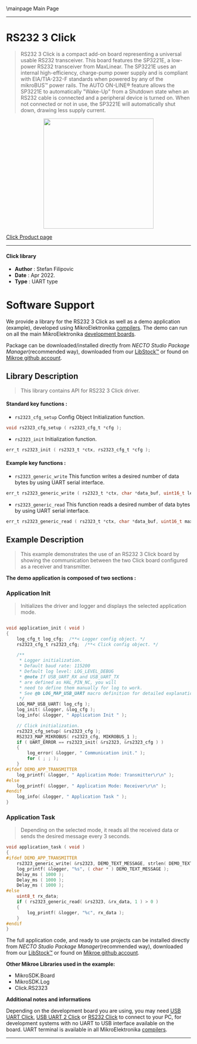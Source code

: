 \mainpage Main Page

---
# RS232 3 Click

> RS232 3 Click is a compact add-on board representing a universal usable RS232 transceiver. This board features the SP3221E, a low-power RS232 transceiver from MaxLinear. The SP3221E uses an internal high-efficiency, charge-pump power supply and is compliant with EIA/TIA-232-F standards when powered by any of the mikroBUS™ power rails. The AUTO ON-LINE® feature allows the SP3221E to automatically "Wake-Up" from a Shutdown state when an RS232 cable is connected and a peripheral device is turned on. When not connected or not in use, the SP3221E will automatically shut down, drawing less supply current.

<p align="center">
  <img src="https://download.mikroe.com/images/click_for_ide/rs2323_click.png" height=300px>
</p>

[Click Product page](https://www.mikroe.com/rs232-3-click)

---


#### Click library

- **Author**        : Stefan Filipovic
- **Date**          : Apr 2022.
- **Type**          : UART type


# Software Support

We provide a library for the RS232 3 Click
as well as a demo application (example), developed using MikroElektronika
[compilers](https://www.mikroe.com/necto-studio).
The demo can run on all the main MikroElektronika [development boards](https://www.mikroe.com/development-boards).

Package can be downloaded/installed directly from *NECTO Studio Package Manager*(recommended way), downloaded from our [LibStock&trade;](https://libstock.mikroe.com) or found on [Mikroe github account](https://github.com/MikroElektronika/mikrosdk_click_v2/tree/master/clicks).

## Library Description

> This library contains API for RS232 3 Click driver.

#### Standard key functions :

- `rs2323_cfg_setup` Config Object Initialization function.
```c
void rs2323_cfg_setup ( rs2323_cfg_t *cfg );
```

- `rs2323_init` Initialization function.
```c
err_t rs2323_init ( rs2323_t *ctx, rs2323_cfg_t *cfg );
```

#### Example key functions :

- `rs2323_generic_write` This function writes a desired number of data bytes by using UART serial interface.
```c
err_t rs2323_generic_write ( rs2323_t *ctx, char *data_buf, uint16_t len );
```

- `rs2323_generic_read` This function reads a desired number of data bytes by using UART serial interface.
```c
err_t rs2323_generic_read ( rs2323_t *ctx, char *data_buf, uint16_t max_len );
```

## Example Description

> This example demonstrates the use of an RS232 3 Click board by showing the communication between the two Click board configured as a receiver and transmitter.

**The demo application is composed of two sections :**

### Application Init

> Initializes the driver and logger and displays the selected application mode.

```c

void application_init ( void )
{
    log_cfg_t log_cfg;  /**< Logger config object. */
    rs2323_cfg_t rs2323_cfg;  /**< Click config object. */

    /** 
     * Logger initialization.
     * Default baud rate: 115200
     * Default log level: LOG_LEVEL_DEBUG
     * @note If USB_UART_RX and USB_UART_TX 
     * are defined as HAL_PIN_NC, you will 
     * need to define them manually for log to work. 
     * See @b LOG_MAP_USB_UART macro definition for detailed explanation.
     */
    LOG_MAP_USB_UART( log_cfg );
    log_init( &logger, &log_cfg );
    log_info( &logger, " Application Init " );

    // Click initialization.
    rs2323_cfg_setup( &rs2323_cfg );
    RS2323_MAP_MIKROBUS( rs2323_cfg, MIKROBUS_1 );
    if ( UART_ERROR == rs2323_init( &rs2323, &rs2323_cfg ) ) 
    {
        log_error( &logger, " Communication init." );
        for ( ; ; );
    }
#ifdef DEMO_APP_TRANSMITTER
    log_printf( &logger, " Application Mode: Transmitter\r\n" );
#else
    log_printf( &logger, " Application Mode: Receiver\r\n" );
#endif   
    log_info( &logger, " Application Task " );
}

```

### Application Task

> Depending on the selected mode, it reads all the received data or sends the desired message every 3 seconds.

```c
void application_task ( void )
{
#ifdef DEMO_APP_TRANSMITTER
    rs2323_generic_write( &rs2323, DEMO_TEXT_MESSAGE, strlen( DEMO_TEXT_MESSAGE ) );
    log_printf( &logger, "%s", ( char * ) DEMO_TEXT_MESSAGE );
    Delay_ms ( 1000 );
    Delay_ms ( 1000 );
    Delay_ms ( 1000 ); 
#else
    uint8_t rx_data;
    if ( rs2323_generic_read( &rs2323, &rx_data, 1 ) > 0 )
    {
        log_printf( &logger, "%c", rx_data );
    }
#endif
}
```

The full application code, and ready to use projects can be installed directly from *NECTO Studio Package Manager*(recommended way), downloaded from our [LibStock&trade;](https://libstock.mikroe.com) or found on [Mikroe github account](https://github.com/MikroElektronika/mikrosdk_click_v2/tree/master/clicks).

**Other Mikroe Libraries used in the example:**

- MikroSDK.Board
- MikroSDK.Log
- Click.RS2323

**Additional notes and informations**

Depending on the development board you are using, you may need
[USB UART Click](https://www.mikroe.com/usb-uart-click),
[USB UART 2 Click](https://www.mikroe.com/usb-uart-2-click) or
[RS232 Click](https://www.mikroe.com/rs232-click) to connect to your PC, for
development systems with no UART to USB interface available on the board. UART
terminal is available in all MikroElektronika
[compilers](https://shop.mikroe.com/compilers).

---
